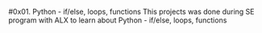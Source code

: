 #0x01. Python - if/else, loops, functions
This projects was done during SE program with ALX to learn about Python - if/else, loops, functions
